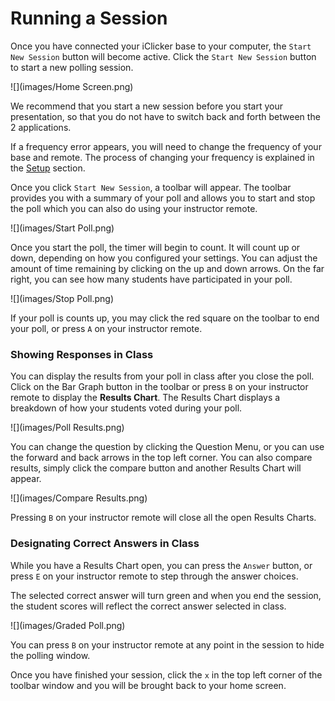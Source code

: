 # Running a Session

Once you have connected your iClicker base to your computer, the `Start New Session` button will become active. Click the `Start New Session` button to start a new polling session.

![](images/Home Screen.png)

We recommend that you start a new session before you start your  presentation, so that you do not have to switch back and forth between the 2 applications.

If a frequency error appears, you will need to change the frequency of your base and remote. 
The process of changing your frequency is explained in the [Setup](setup.md) section.

Once you click `Start New Session`, a toolbar will appear. The toolbar provides you with a summary of your poll and allows you to start and stop the poll which you can also do using your instructor remote.

![](images/Start Poll.png)

Once you start the poll, the timer will begin to count. It will count up or down, depending on how you configured your settings. You can adjust the amount of time remaining by clicking on the up and down arrows. On the far right, you can see how many students have participated in your poll.

![](images/Stop Poll.png) 

If your poll is counts up, you may click the red square on the toolbar to end your poll, or press `A` on your instructor remote.

### Showing Responses in Class

You can display the results from your poll in class after you close the poll. Click on the Bar Graph button in the toolbar or press `B` on your instructor remote to display the **Results Chart**. The Results Chart displays a breakdown of how your students voted during your poll.

![](images/Poll Results.png)

You can change the question by clicking the Question Menu, or you can use the forward and back arrows in the top left corner. You can also compare results, simply click the compare button and another Results Chart will appear.

![](images/Compare Results.png)

Pressing `B` on your instructor remote will close all the open Results Charts.

### Designating Correct Answers in Class

While you have a Results Chart open, you can press the `Answer` button, or press `E` on your instructor remote to step through the answer choices.

The selected correct answer will turn green and when you end the session, the student scores will reflect the correct answer selected in class.

![](images/Graded Poll.png)

You can press `B` on your instructor remote at any point in the session to hide the polling window.

Once you have finished your session, click the `x` in the top left corner of the toolbar window and you will be brought back to your home screen.